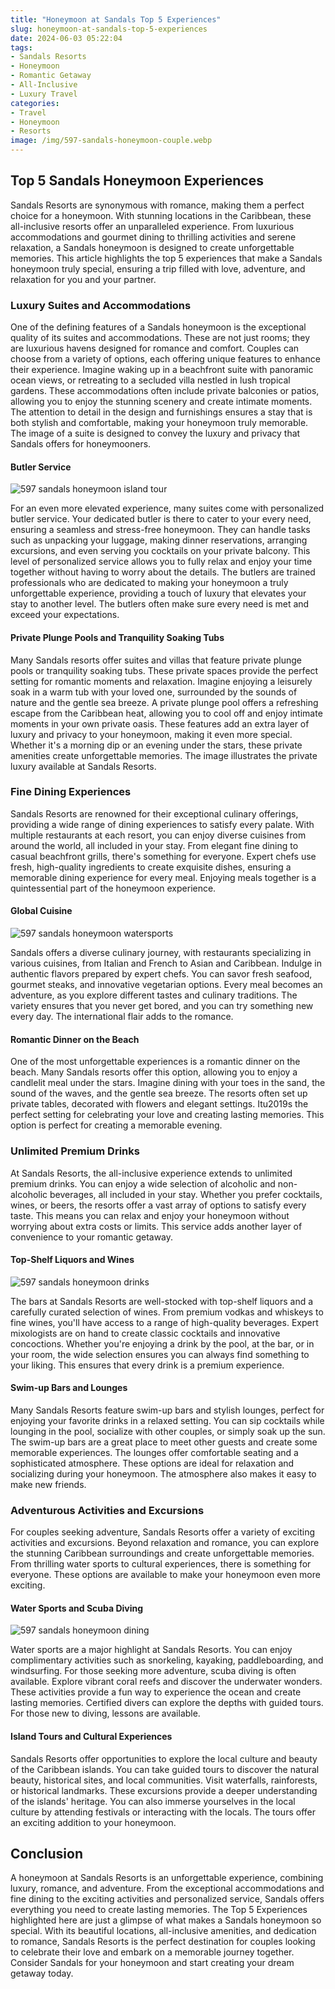 ```yaml
---
title: "Honeymoon at Sandals Top 5 Experiences"
slug: honeymoon-at-sandals-top-5-experiences
date: 2024-06-03 05:22:04
tags:
- Sandals Resorts
- Honeymoon
- Romantic Getaway
- All-Inclusive
- Luxury Travel
categories:
- Travel
- Honeymoon
- Resorts
image: /img/597-sandals-honeymoon-couple.webp 
---
```

## Top 5 Sandals Honeymoon Experiences

Sandals Resorts are synonymous with romance, making them a perfect choice for a honeymoon. With stunning locations in the Caribbean, these all-inclusive resorts offer an unparalleled experience. From luxurious accommodations and gourmet dining to thrilling activities and serene relaxation, a Sandals honeymoon is designed to create unforgettable memories. This article highlights the top 5 experiences that make a Sandals honeymoon truly special, ensuring a trip filled with love, adventure, and relaxation for you and your partner.

### Luxury Suites and Accommodations

One of the defining features of a Sandals honeymoon is the exceptional quality of its suites and accommodations. These are not just rooms; they are luxurious havens designed for romance and comfort. Couples can choose from a variety of options, each offering unique features to enhance their experience. Imagine waking up in a beachfront suite with panoramic ocean views, or retreating to a secluded villa nestled in lush tropical gardens. These accommodations often include private balconies or patios, allowing you to enjoy the stunning scenery and create intimate moments. The attention to detail in the design and furnishings ensures a stay that is both stylish and comfortable, making your honeymoon truly memorable. The image of a suite is designed to convey the luxury and privacy that Sandals offers for honeymooners.

#### Butler Service

![597 sandals honeymoon island tour](/img/597-sandals-honeymoon-island-tour.webp)

For an even more elevated experience, many suites come with personalized butler service. Your dedicated butler is there to cater to your every need, ensuring a seamless and stress-free honeymoon. They can handle tasks such as unpacking your luggage, making dinner reservations, arranging excursions, and even serving you cocktails on your private balcony. This level of personalized service allows you to fully relax and enjoy your time together without having to worry about the details. The butlers are trained professionals who are dedicated to making your honeymoon a truly unforgettable experience, providing a touch of luxury that elevates your stay to another level. The butlers often make sure every need is met and exceed your expectations.

#### Private Plunge Pools and Tranquility Soaking Tubs

Many Sandals resorts offer suites and villas that feature private plunge pools or tranquility soaking tubs. These private spaces provide the perfect setting for romantic moments and relaxation. Imagine enjoying a leisurely soak in a warm tub with your loved one, surrounded by the sounds of nature and the gentle sea breeze. A private plunge pool offers a refreshing escape from the Caribbean heat, allowing you to cool off and enjoy intimate moments in your own private oasis. These features add an extra layer of luxury and privacy to your honeymoon, making it even more special. Whether it's a morning dip or an evening under the stars, these private amenities create unforgettable memories. The image illustrates the private luxury available at Sandals Resorts.

### Fine Dining Experiences

Sandals Resorts are renowned for their exceptional culinary offerings, providing a wide range of dining experiences to satisfy every palate. With multiple restaurants at each resort, you can enjoy diverse cuisines from around the world, all included in your stay. From elegant fine dining to casual beachfront grills, there's something for everyone. Expert chefs use fresh, high-quality ingredients to create exquisite dishes, ensuring a memorable dining experience for every meal. Enjoying meals together is a quintessential part of the honeymoon experience.

#### Global Cuisine

![597 sandals honeymoon watersports](/img/597-sandals-honeymoon-watersports.webp)

Sandals offers a diverse culinary journey, with restaurants specializing in various cuisines, from Italian and French to Asian and Caribbean. Indulge in authentic flavors prepared by expert chefs. You can savor fresh seafood, gourmet steaks, and innovative vegetarian options. Every meal becomes an adventure, as you explore different tastes and culinary traditions. The variety ensures that you never get bored, and you can try something new every day. The international flair adds to the romance.

#### Romantic Dinner on the Beach

One of the most unforgettable experiences is a romantic dinner on the beach. Many Sandals resorts offer this option, allowing you to enjoy a candlelit meal under the stars. Imagine dining with your toes in the sand, the sound of the waves, and the gentle sea breeze. The resorts often set up private tables, decorated with flowers and elegant settings. Itu2019s the perfect setting for celebrating your love and creating lasting memories. This option is perfect for creating a memorable evening.

### Unlimited Premium Drinks

At Sandals Resorts, the all-inclusive experience extends to unlimited premium drinks. You can enjoy a wide selection of alcoholic and non-alcoholic beverages, all included in your stay. Whether you prefer cocktails, wines, or beers, the resorts offer a vast array of options to satisfy every taste. This means you can relax and enjoy your honeymoon without worrying about extra costs or limits. This service adds another layer of convenience to your romantic getaway.

#### Top-Shelf Liquors and Wines

![597 sandals honeymoon drinks](/img/597-sandals-honeymoon-drinks.webp)

The bars at Sandals Resorts are well-stocked with top-shelf liquors and a carefully curated selection of wines. From premium vodkas and whiskeys to fine wines, you'll have access to a range of high-quality beverages. Expert mixologists are on hand to create classic cocktails and innovative concoctions. Whether you're enjoying a drink by the pool, at the bar, or in your room, the wide selection ensures you can always find something to your liking. This ensures that every drink is a premium experience.

#### Swim-up Bars and Lounges

Many Sandals Resorts feature swim-up bars and stylish lounges, perfect for enjoying your favorite drinks in a relaxed setting. You can sip cocktails while lounging in the pool, socialize with other couples, or simply soak up the sun. The swim-up bars are a great place to meet other guests and create some memorable experiences. The lounges offer comfortable seating and a sophisticated atmosphere. These options are ideal for relaxation and socializing during your honeymoon. The atmosphere also makes it easy to make new friends.

### Adventurous Activities and Excursions

For couples seeking adventure, Sandals Resorts offer a variety of exciting activities and excursions. Beyond relaxation and romance, you can explore the stunning Caribbean surroundings and create unforgettable memories. From thrilling water sports to cultural experiences, there is something for everyone. These options are available to make your honeymoon even more exciting.

#### Water Sports and Scuba Diving

![597 sandals honeymoon dining](/img/597-sandals-honeymoon-dining.webp)

Water sports are a major highlight at Sandals Resorts. You can enjoy complimentary activities such as snorkeling, kayaking, paddleboarding, and windsurfing. For those seeking more adventure, scuba diving is often available. Explore vibrant coral reefs and discover the underwater wonders. These activities provide a fun way to experience the ocean and create lasting memories. Certified divers can explore the depths with guided tours. For those new to diving, lessons are available.

#### Island Tours and Cultural Experiences

Sandals Resorts offer opportunities to explore the local culture and beauty of the Caribbean islands. You can take guided tours to discover the natural beauty, historical sites, and local communities. Visit waterfalls, rainforests, or historical landmarks. These excursions provide a deeper understanding of the islands' heritage. You can also immerse yourselves in the local culture by attending festivals or interacting with the locals. The tours offer an exciting addition to your honeymoon.

## Conclusion

A honeymoon at Sandals Resorts is an unforgettable experience, combining luxury, romance, and adventure. From the exceptional accommodations and fine dining to the exciting activities and personalized service, Sandals offers everything you need to create lasting memories. The Top 5 Experiences highlighted here are just a glimpse of what makes a Sandals honeymoon so special. With its beautiful locations, all-inclusive amenities, and dedication to romance, Sandals Resorts is the perfect destination for couples looking to celebrate their love and embark on a memorable journey together. Consider Sandals for your honeymoon and start creating your dream getaway today.

